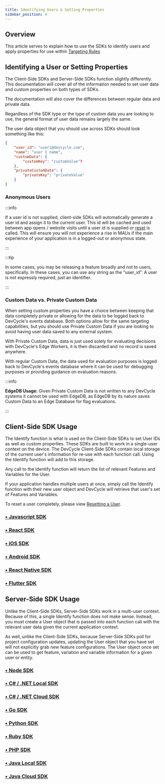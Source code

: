 ```yaml
---
title: Identifying Users & Setting Properties
sidebar_position: 4
---
```


## Overview

This article serves to explain how to use the SDKs to identify users and apply properties for use within [Targeting Rules](/home/feature-management/features-and-variables/targeting-users)

## Identifying a User or Setting Properties

The Client-Side SDKs and Server-Side SDKs function slightly differently. This documentation will cover all of the information needed to set user data and custom properties on both types of SDKs.

The documentation will also cover the differences between regular data and private data.

Regardless of the SDK type or the type of custom data you are looking to use, the general format of user data remains largely the same. 

The user data object that you should use across SDKs should look something like this:

```json
{
    "user_id": "user1@devcycle.com",
    "name": "user 1 name",
    "customData": {
        "customKey": "customValue"?
    },
    "privateCustomData": {
        "privateKey": "privateValue"
    }
}
```

### Anonymous Users

:::info

If a user id is not supplied, client-side SDKs will automatically generate a user id and assign it to the current user. This id will be cached and used between app opens / website visits until a user id is supplied or [reset](/sdk/features/reset) is called. This will ensure you will not experience a rise in MAUs if the main experience of your application is in a logged-out or anonymous state. 

:::

:::tip

In some cases, you may be releasing a feature broadly and not to users, specifically. In these cases, you can use any string as the "user_id". A user is not expressly required, just an identifier. 

:::

### Custom Data vs. Private Custom Data

When setting custom properties you have a choice between keeping that data completely private or allowing for the data to be logged back to DevCycle's events database. Both options allow for the same targeting capabilities, but you should use Private Custom Data if you are looking to avoid having user data saved to any external system.

With Private Custom Data, data is just used solely for evaluating decisions with DevCycle's Edge Workers, it is then discarded and no record is saved anywhere. 

With regular Custom Data, the data used for evaluation purposes is logged back to DevCycle's events database where it can be used for debugging purposes or providing guidance on evaluation reasons. 


:::info

**EdgeDB Usage:** Given Private Custom Data is not written to any DevCycle systems it cannot be used with EdgeDB, as EdgeDB by its nature saves Custom Data to an Edge Database for flag evaluations.

:::

## Client-Side SDK Usage

The Identify function is what is used on the Client-Side SDKs to set User IDs as well as custom properties. These SDKs are built to work in a single-user context on the device. The DevCycle Client-Side SDKs contain local storage of the current user's information for re-use with each function call. Using the Identify function will add to this storage.

Any call to the Identify function will return the list of relevant Features and Variables for the User. 

If your application handles multiple users at once, simply call the Identify function with their new user object and DevCycle will retrieve that user's set of Features and Variables.

To reset a user completely, please view [Resetting a User](/sdk/features/reset).

### [• Javascript SDK](/sdk/client-side-sdks/javascript/javascript-usage#identifying-user)

### [• React SDK](/sdk/client-side-sdks/react#identifying-users)

### [• iOS SDK](/sdk/client-side-sdks/ios#identifying-user)

### [• Android SDK](/sdk/client-side-sdks/android#identifying-user)

### [• React Native SDK](/sdk/client-side-sdks/react-native/react-native-usage#identifying-users)

### [• Flutter SDK](/sdk/client-side-sdks/flutter#identifying-user)

## Server-Side SDK Usage

Unlike the Client-Side SDKs, Server-Side SDKs work in a multi-user context. Because of this, a single Identify function does not make sense. Instead, you must create a User object that is passed into each function call with the relevant user data given the current application context.

As well, unlike the Client-Side SDKs, because Server-Side SDKs poll for project configuration updates, updating the User object that you have set will not explicitly grab new feature configurations. The User object once set can be used to get feature, variation and variable information for a given user or entity.

### [• Node SDK](/sdk/server-side-sdks/node/node-usage#user-object) 

### [• C# / .NET Local SDK](/sdk/server-side-sdks/dotnet-local#user-object) 

### [• C# / .NET Cloud SDK](/sdk/server-side-sdks/dotnet-cloud#user-object)

### [• Go SDK](/sdk/server-side-sdks/go#user-object)

### [• Python SDK](/sdk/server-side-sdks/python#user-object)

### [• Ruby SDK](/sdk/server-side-sdks/ruby#user-object)

### [• PHP SDK](/sdk/server-side-sdks/php/php-usage#user-object)

### [• Java Local SDK](/sdk/server-side-sdks/java-local#user-object)

### [• Java Cloud SDK](/sdk/server-side-sdks/java-cloud#user-object)



